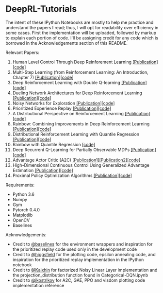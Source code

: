 # DeepRL-Tutorials
The intent of these IPython Notebooks are mostly to help me practice and understand the papers I read; thus, I will opt for readability over efficiency in some cases. First the implementation will be uploaded, followed by markup to explain each portion of code. I'll be assigning credit for any code which is  borrowed in the Acknowledgements section of this README.


Relevant Papers:
1. Human Level Control Through Deep Reinforement Learning [[Publication]](https://deepmind.com/research/publications/human-level-control-through-deep-reinforcement-learning/) [[code]](https://github.com/qfettes/DeepRL-Tutorials/blob/master/01.DQN.ipynb) 
2. Multi-Step Learning (from Reinforcement Learning: An Introduction, Chapter 7) [[Publication]](http://incompleteideas.net/book/the-book-2nd.html)[[code]](https://github.com/qfettes/DeepRL-Tutorials/blob/master/02.NStep_DQN.ipynb) 
3. Deep Reinforcement Learning with Double Q-learning [[Publication]](https://arxiv.org/abs/1509.06461)[[code]](https://github.com/qfettes/DeepRL-Tutorials/blob/master/03.Double_DQN.ipynb) 
4. Dueling Network Architectures for Deep Reinforcement Learning [[Publication]](https://arxiv.org/abs/1511.06581)[[code]](https://github.com/qfettes/DeepRL-Tutorials/blob/master/04.Dueling_DQN.ipynb) 
5. Noisy Networks for Exploration [[Publication]](https://arxiv.org/abs/1706.10295)[[code]](https://github.com/qfettes/DeepRL-Tutorials/blob/master/05.DQN-NoisyNets.ipynb)
6. Prioritized Experience Replay [[Publication]](https://arxiv.org/abs/1511.05952?context=cs)[[code]](https://github.com/qfettes/DeepRL-Tutorials/blob/master/06.DQN_PriorityReplay.ipynb)
7. A Distributional Perspective on Reinforcement Learning [[Publication]](https://arxiv.org/abs/1707.06887)[[code]](https://github.com/qfettes/DeepRL-Tutorials/blob/master/07.Categorical-DQN.ipynb)
8. Rainbow: Combining Improvements in Deep Reinforcement Learning [[Publication]](https://arxiv.org/abs/1710.02298)[[code]](https://github.com/qfettes/DeepRL-Tutorials/blob/master/08.Rainbow.ipynb)
9. Distributional Reinforcement Learning with Quantile Regression [[Publication]](https://arxiv.org/abs/1710.10044)[[code]](https://github.com/qfettes/DeepRL-Tutorials/blob/master/09.QuantileRegression-DQN.ipynb)
10. Rainbow with Quantile Regression [[code]](https://github.com/qfettes/DeepRL-Tutorials/blob/master/10.Quantile-Rainbow.ipynb)
11. Deep Recurrent Q-Learning for Partially Observable MDPs [[Publication]](https://arxiv.org/abs/1507.06527)[[code]](https://github.com/qfettes/DeepRL-Tutorials/blob/master/11.DRQN.ipynb)
12. Advantage Actor Critic (A2C) [[Publication1]](https://arxiv.org/abs/1602.01783)[[Publication2]](https://blog.openai.com/baselines-acktr-a2c/)[[code]](https://github.com/qfettes/DeepRL-Tutorials/blob/master/12.A2C.ipynb)
13. High-Dimensional Continuous Control Using Generalized Advantage Estimation [[Publication]](https://arxiv.org/abs/1506.02438)[[code]](https://github.com/qfettes/DeepRL-Tutorials/blob/master/13.GAE.ipynb)
14. Proximal Policy Optimization Algorithms [[Publication]](https://arxiv.org/abs/1707.06347)[[code]](https://github.com/qfettes/DeepRL-Tutorials/blob/master/14.PPO.ipynb)
    
    
Requirements: 

* Python 3.6
* Numpy 
* Gym 
* Pytorch 0.4.0 
* Matplotlib 
* OpenCV 
* Baselines

Acknowledgements: 
* Credit to [@baselines](https://github.com/openai/baselines) for the environment wrappers and inspiration for the prioritized replay code used only in the development code
* Credit to [@higgsfield](https://github.com/higgsfield) for the plotting code, epsilon annealing code, and inspiration for the prioritized replay implementation in the IPython notebook
* Credit to [@Kaixhin](https://github.com/Kaixhin) for factorized Noisy Linear Layer implementation and the projection_distribution function found in Categorical-DQN.ipynb
* Credit to [@ikostrikov](https://github.com/ikostrikov/pytorch-a2c-ppo-acktr) for A2C, GAE, PPO and visdom plotting code implementation reference
